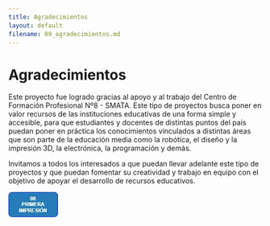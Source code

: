 ```yaml
---
title: Agradecimientos
layout: default
filename: 09_agradecimientos.md
--- 
```

# Agradecimientos
Este proyecto fue logrado gracias al apoyo y al trabajo del Centro de Formación Profesional Nº8 - SMATA. Este tipo de proyectos busca poner en valor recursos de las instituciones educativas de una forma simple y accesible, para que estudiantes y docentes de distintas puntos del país puedan poner en práctica los conocimientos vinculados a distintas áreas que son parte de la educación media como la robótica, el diseño y la impresión 3D, la electrónica, la programación y demás.

Invitamos a todos los interesados a que puedan llevar adelante este tipo de proyectos y que puedan fomentar su creatividad y trabajo en equipo con el objetivo de apoyar el desarrollo de recursos educativos.

[![Primera impresión](./assets/img/boton8.jpg)](./08_primera_impresion.html)